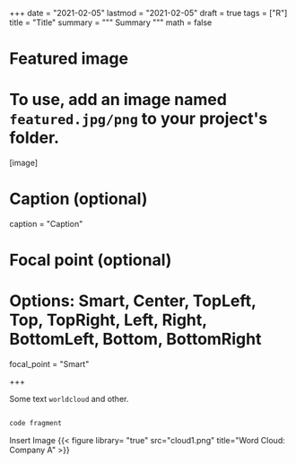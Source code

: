 +++
date = "2021-02-05"
lastmod = "2021-02-05"
draft = true
tags = ["R"]
title = "Title"
summary = """
Summary
"""
math = false

# Featured image
# To use, add an image named `featured.jpg/png` to your project's folder. 
[image]
  # Caption (optional)
  caption = "Caption"
  
  # Focal point (optional)
  # Options: Smart, Center, TopLeft, Top, TopRight, Left, Right, BottomLeft, Bottom, BottomRight
  focal_point = "Smart"

+++

Some text `worldcloud` and other.

```r

code fragment

```

Insert Image
{{< figure library= "true" src="cloud1.png" title="Word Cloud: Company A" >}}

